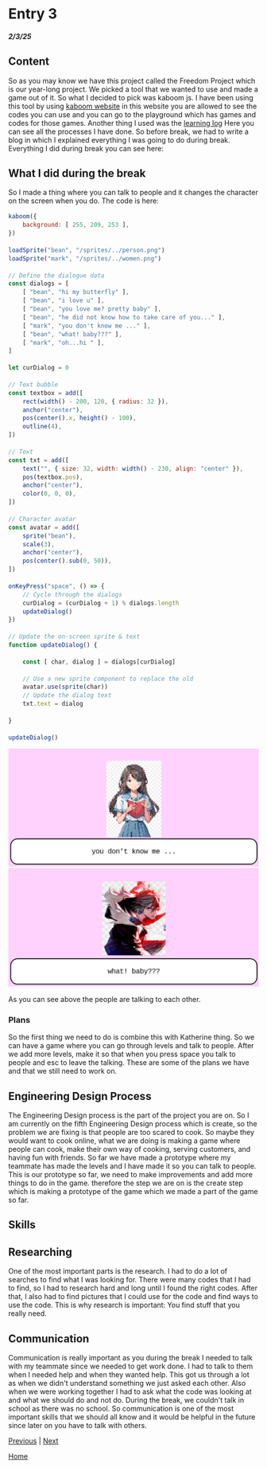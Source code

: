 # Entry 3
##### 2/3/25

## Content 
So as you may know we have this project called the Freedom Project which is our year-long project. We picked a tool that we wanted to use and made a game out of it. So what I decided to pick was kaboom js. I have been using this tool by using [kaboom website](https://kaboomjs.com/) in this website you are allowed to see the codes you can use and you can go to the playground which has games and codes for those games. Another thing I used was the [learning log](../tool/learning-log.md) Here you can see all the processes I have done. So before break, we had to write a blog in which I explained everything I was going to do during break. Everything I did during break you can see here:
## What I did during the break
So I made a thing where you can talk to people and it changes the character on the screen when you do. The code is here:
````` js
kaboom({
	background: [ 255, 209, 253 ],
})

loadSprite("bean", "/sprites/../person.png")
loadSprite("mark", "/sprites/../women.png")

// Define the dialogue data
const dialogs = [
	[ "bean", "hi my butterfly" ],
	[ "bean", "i love u" ],
	[ "bean", "you love me? pretty baby" ],
	[ "bean", "he did not know how to take care of you..." ],
	[ "mark", "you don't know me ..." ],
	[ "bean", "what! baby???" ],
	[ "mark", "oh...hi " ],
]

let curDialog = 0

// Text bubble
const textbox = add([
	rect(width() - 200, 120, { radius: 32 }),
	anchor("center"),
	pos(center().x, height() - 100),
	outline(4),
])

// Text
const txt = add([
	text("", { size: 32, width: width() - 230, align: "center" }),
	pos(textbox.pos),
	anchor("center"),
	color(0, 0, 0),
])

// Character avatar
const avatar = add([
	sprite("bean"),
	scale(3),
	anchor("center"),
	pos(center().sub(0, 50)),
])

onKeyPress("space", () => {
	// Cycle through the dialogs
	curDialog = (curDialog + 1) % dialogs.length
	updateDialog()
})

// Update the on-screen sprite & text
function updateDialog() {

	const [ char, dialog ] = dialogs[curDialog]

	// Use a new sprite component to replace the old 
	avatar.use(sprite(char))
	// Update the dialog text
	txt.text = dialog

}

updateDialog()


`````

![](../tool/women.png)
![](../tool/hi.png)

As you can see above the people are talking to each other.


### Plans
So the first thing we need to do is combine this with Katherine thing. So we can have a game where you can go through levels and talk to people. After we add more levels, make it so that when you press space you talk to people and esc to leave the talking. These are some of the plans we have and that we still need to work on. 

## Engineering Design Process
The Engineering Design process is the part of the project you are on. So I am currently on the fifth Engineering Design process which is create, so the problem we are fixing is that people are too scared to cook. So maybe they would want to cook online, what we are doing is making a game where people can cook, make their own way of cooking, serving customers, and having fun with friends. So far we have made a prototype where my teammate has made the levels and I have made it so you can talk to people. This is our prototype so far, we need to make improvements and add more things to do in the game. therefore the step we are on is the create step which is making a prototype of the game which we made a part of the game so far. 

## Skills 

## Researching
One of the most important parts is the research. I had to do a lot of searches to find what I was looking for. There were many codes that I had to find, so I had to research hard and long until I found the right codes. After that, I also had to find pictures that I could use for the code and find ways to use the code. This is why research is important: You find stuff that you really need. 

## Communication 
Communication is really important as you during the break I needed to talk with my teammate since we needed to get work done. I had to talk to them when I needed help and when they wanted help. This got us through a lot as when we didn't understand something we just asked each other. Also when we were working together I had to ask what the code was looking at and what we should do and not do. During the break, we couldn't talk in school as there was no school. So communication is one of the most important skills that we should all know and it would be helpful in the future since later on you have to talk with others.




[Previous](entry02.md) | [Next](entry04.md)

[Home](../README.md)




